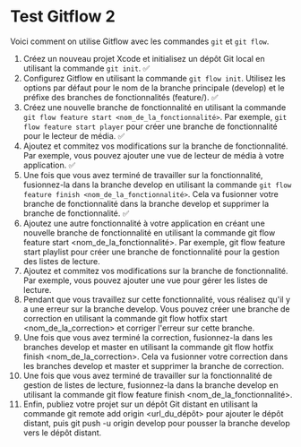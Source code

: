 # Test Gitflow 2

Voici comment on utilise Gitflow avec les commandes `git` et `git flow`.

1. Créez un nouveau projet Xcode et initialisez un dépôt Git local en utilisant la commande `git init`. ✅
2. Configurez Gitflow en utilisant la commande `git flow init`. Utilisez les options par défaut pour le nom de la branche principale (develop) et le préfixe des branches de fonctionnalités (feature/). ✅
3. Créez une nouvelle branche de fonctionnalité en utilisant la commande `git flow feature start <nom_de_la_fonctionnalité>`. Par exemple, `git flow feature start player` pour créer une branche de fonctionnalité pour le lecteur de média. ✅
4. Ajoutez et commitez vos modifications sur la branche de fonctionnalité. Par exemple, vous pouvez ajouter une vue de lecteur de média à votre application. ✅
5. Une fois que vous avez terminé de travailler sur la fonctionnalité, fusionnez-la dans la branche develop en utilisant la commande `git flow feature finish <nom_de_la_fonctionnalité>`. Cela va fusionner votre branche de fonctionnalité dans la branche develop et supprimer la branche de fonctionnalité. ✅
6. Ajoutez une autre fonctionnalité à votre application en créant une nouvelle branche de fonctionnalité en utilisant la commande git flow feature start <nom_de_la_fonctionnalité>. Par exemple, git flow feature start playlist pour créer une branche de fonctionnalité pour la gestion des listes de lecture.
7. Ajoutez et commitez vos modifications sur la branche de fonctionnalité. Par exemple, vous pouvez ajouter une vue pour gérer les listes de lecture.
8. Pendant que vous travaillez sur cette fonctionnalité, vous réalisez qu'il y a une erreur sur la branche develop. Vous pouvez créer une branche de correction en utilisant la commande git flow hotfix start <nom_de_la_correction> et corriger l'erreur sur cette branche.
9. Une fois que vous avez terminé la correction, fusionnez-la dans les branches develop et master en utilisant la commande git flow hotfix finish <nom_de_la_correction>. Cela va fusionner votre correction dans les branches develop et master et supprimer la branche de correction.
10. Une fois que vous avez terminé de travailler sur la fonctionnalité de gestion de listes de lecture, fusionnez-la dans la branche develop en utilisant la commande git flow feature finish <nom_de_la_fonctionnalité>.
11. Enfin, publiez votre projet sur un dépôt Git distant en utilisant la commande git remote add origin <url_du_dépôt> pour ajouter le dépôt distant, puis git push -u origin develop pour pousser la branche develop vers le dépôt distant.